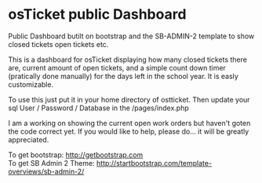 # osTicket public Dashboard
Public Dashboard butilt on bootstrap and the SB-ADMIN-2 template to show closed tickets open tickets etc.

This is a dashboard for osTicket displaying how many closed tickets there are, current amount of open tickets,
and a simple count down timer (pratically done manually) for the days left in the school year. It is easly customizable.

To use this just put it in your home directory of ostticket.
Then update your sql User / Password / Database in the /pages/index.php

I am a working on showing the current open work orders but haven't goten the code correct yet. 
If you would like to help, please do... it will be greatly appreciated. 


To get bootstrap: http://getbootstrap.com <br>
To get SB Admin 2 Theme: http://startbootstrap.com/template-overviews/sb-admin-2/
